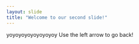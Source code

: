 ```yaml
---
layout: slide
title: "Welcome to our second slide!"
---
```

yoyoyoyoyoyoyoyoy
Use the left arrow to go back!
